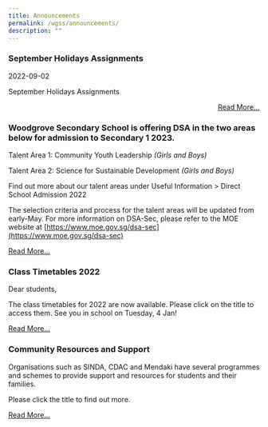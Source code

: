 ```yaml
---
title: Announcements
permalink: /wgss/announcements/
description: ""
---
```

### September Holidays Assignments

2022-09-02

September Holidays Assignments

<p style="text-align:right;"><a href="/students-and-staff/students/september-holiday-assignments">Read More...</a></p>

### Woodgrove Secondary School is offering DSA in the two areas below for admission to Secondary 1 2023.

Talent Area 1: Community Youth Leadership _(Girls and Boys)_

Talent Area 2: Science for Sustainable Development _(Girls and Boys)_

Find out more about our talent areas under Useful Information > Direct School Admission 2022

The selection criteria and process for the talent areas will be updated from early-May. For more information on DSA-Sec, please refer to the MOE website at [https://www.moe.gov.sg/dsa-sec](https://www.moe.gov.sg/dsa-sec)

[Read More...](https://www.moe.gov.sg/dsa-sec)

### Class Timetables 2022

Dear students,

The class timetables for 2022 are now available. Please click on the title to access them. See you in school on Tuesday, 4 Jan!

[Read More...](https://woodgrovesec.moe.edu.sg/academic-matters/class-timetable-2022)

### Community Resources and Support

Organisations such as SINDA, CDAC and Mendaki have several programmes and schemes to provide support and resources for students and their families. 

Please click the title to find out more.

[Read More...](https://woodgrovesec.moe.edu.sg/qql/slot/u609/2020/Others/Community%20Support%20available%20for%20students%20and%20their%20families.pdf)